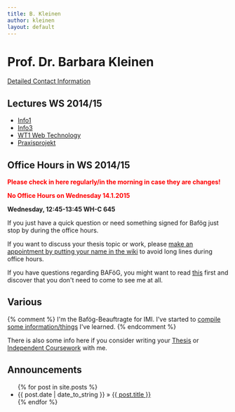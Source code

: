 ```yaml
---
title: B. Kleinen
author: kleinen
layout: default
---
```


# Prof. Dr. Barbara Kleinen

[Detailed Contact Information](about/me.html)

## Lectures WS 2014/15

- [Info1](info1/index.html)
- [Info3](info3/index.html)
- [WT1 Web Technology](webapplications/index.html)
- [Praxisprojekt](ss2014/projekt)


## Office Hours in WS 2014/15
<font color = "red" style="font-weight:bold">Please check in here regularly/in the morning in case they are changes!</font>

<font color = "red" style="font-weight:bold">No Office Hours on Wednesday 14.1.2015</font>

<span style="font-weight:bold">Wednesday, 12:45-13:45  WH-C 645</span>  


If you just have a quick question or need something signed for Baf&ouml;g just stop by during the office hours.

If you want to discuss your thesis topic or work, please [make an appointment by putting your name in the wiki](https://github.com/bkleinen/bkleinen.github.io/wiki) to avoid long lines during office hours. 

If you have questions regarding BAF&ouml;G, you might want to read [this](bafoeg/index.html) first and discover that you don't need to come to see me at all.


## Various

{% comment %}
I'm the Bafög-Beauftragte for IMI. I've started to <a href = "bafoeg/index.html">compile some information/things</a> I've learned.
{% endcomment %}

There is also some info here if you consider writing your [Thesis](thesis/index.html) or [Independent Coursework](thesis/independent_coursework.html) with me.


## Announcements

<ul class="posts">
  {% for post in site.posts %}
    <li><span>{{ post.date | date_to_string }}</span> &raquo; <a href="{{ post.url }}">{{ post.title }}</a></li>
  {% endfor %}
</ul>




